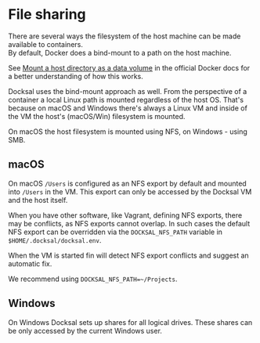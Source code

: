 # File sharing

There are several ways the filesystem of the host machine can be made available to containers.  
By default, Docker does a bind-mount to a path on the host machine.

See [Mount a host directory as a data volume](https://docs.docker.com/engine/tutorials/dockervolumes/#mount-a-host-directory-as-a-data-volume) 
in the official Docker docs for a better understanding of how this works.

Docksal uses the bind-mount approach as well. From the perspective of a container a local Linux path 
is mounted regardless of the host OS. That's because on macOS and Windows there's always a Linux VM and inside of the VM 
the host's (macOS/Win) filesystem is mounted.

On macOS the host filesystem is mounted using NFS, on Windows - using SMB.

## macOS

On macOS `/Users` is configured as an NFS export by default and mounted into `/Users` in the VM. This export can only 
be accessed by the Docksal VM and the host itself.

When you have other software, like Vagrant, defining NFS exports, there may be conflicts, as NFS exports cannot overlap. 
In such cases the default NFS export can be overridden via the `DOCKSAL_NFS_PATH` variable in `$HOME/.docksal/docksal.env`.

When the VM is started fin will detect NFS export conflicts and suggest an automatic fix.

We recommend using `DOCKSAL_NFS_PATH=~/Projects`. 

## Windows

On Windows Docksal sets up shares for all logical drives. These shares can be only accessed by the current Windows user.
